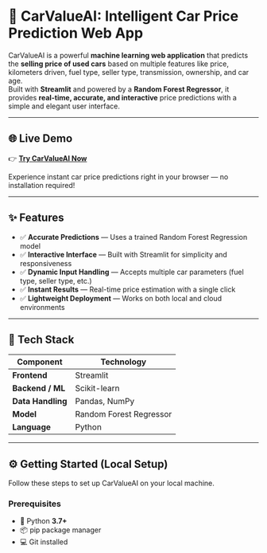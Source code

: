 # 🚗 **CarValueAI: Intelligent Car Price Prediction Web App**

CarValueAI is a powerful **machine learning web application** that predicts the **selling price of used cars** based on multiple features like price, kilometers driven, fuel type, seller type, transmission, ownership, and car age.  
Built with **Streamlit** and powered by a **Random Forest Regressor**, it provides **real-time, accurate, and interactive** price predictions with a simple and elegant user interface.

---

## 🌐 **Live Demo**
👉 [**Try CarValueAI Now**](https://car-value-ai.streamlit.app/)  

Experience instant car price predictions right in your browser — no installation required!

---

## ✨ **Features**

- ✅ **Accurate Predictions** — Uses a trained Random Forest Regression model  
- ✅ **Interactive Interface** — Built with Streamlit for simplicity and responsiveness  
- ✅ **Dynamic Input Handling** — Accepts multiple car parameters (fuel type, seller type, etc.)  
- ✅ **Instant Results** — Real-time price estimation with a single click  
- ✅ **Lightweight Deployment** — Works on both local and cloud environments  

---

## 🧰 **Tech Stack**

| Component | Technology |
|------------|-------------|
| **Frontend** | Streamlit |
| **Backend / ML** | Scikit-learn |
| **Data Handling** | Pandas, NumPy |
| **Model** | Random Forest Regressor |
| **Language** | Python |

---

## ⚙️ **Getting Started (Local Setup)**

Follow these steps to set up CarValueAI on your local machine.

### **Prerequisites**
- 🐍 Python **3.7+**
- 📦 pip package manager
- 💻 Git installed


